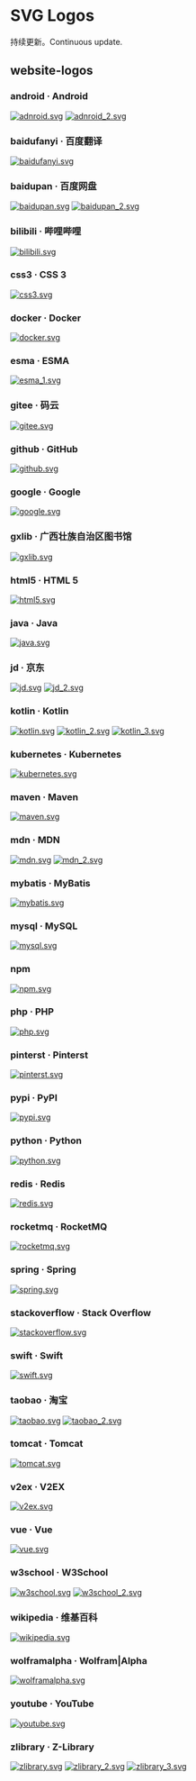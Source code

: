 # SVG Logos

持续更新。Continuous update.

## website-logos

### android · Android
[![adnroid.svg](website-logos/android.svg)](website-logos/android_2.svg)
[![adnroid_2.svg](website-logos/android_2.svg)](website-logos/android_2.svg)

### baidufanyi · 百度翻译
[![baidufanyi.svg](website-logos/baidufanyi.svg)](website-logos/baidufanyi.svg)

### baidupan · 百度网盘
[![baidupan.svg](website-logos/baidupan.svg)](website-logos/baidupan.svg)
[![baidupan_2.svg](website-logos/baidupan_2.svg)](website-logos/baidupan_2.svg)

### bilibili · 哔哩哔哩
[![bilibili.svg](website-logos/bilibili.svg)](website-logos/bilibili.svg)

### css3 · CSS 3
[![css3.svg](website-logos/css3.svg)](website-logos/css3.svg)

### docker · Docker
[![docker.svg](website-logos/docker.svg)](website-logos/docker.svg)

### esma · ESMA
[![esma_1.svg](website-logos/esma_1.svg)](website-logos/esma_1.svg)

### gitee · 码云
[![gitee.svg](website-logos/gitee.svg)](website-logos/gitee.svg)

### github · GitHub
[![github.svg](website-logos/github.svg)](website-logos/github.svg)

### google · Google
[![google.svg](website-logos/google.svg)](website-logos/google.svg)

### gxlib · 广西壮族自治区图书馆
[![gxlib.svg](website-logos/gxlib.svg)](website-logos/gxlib.svg)

### html5 · HTML 5
[![html5.svg](website-logos/html5.svg)](website-logos/html5.svg)

### java · Java
[![java.svg](website-logos/java.svg)](website-logos/java.svg)

### jd · 京东
[![jd.svg](website-logos/jd.svg)](website-logos/jd.svg)
[![jd_2.svg](website-logos/jd_2.svg)](website-logos/jd_2.svg)

### kotlin · Kotlin
[![kotlin.svg](website-logos/kotlin.svg)](website-logos/kotlin.svg)
[![kotlin_2.svg](website-logos/kotlin_2.svg)](website-logos/kotlin_2.svg)
[![kotlin_3.svg](website-logos/kotlin_3.svg)](website-logos/kotlin_3.svg)

### kubernetes · Kubernetes
[![kubernetes.svg](website-logos/kubernetes.svg)](website-logos/kubernetes.svg)

### maven · Maven
[![maven.svg](website-logos/maven.svg)](website-logos/maven.svg)

### mdn · MDN
[![mdn.svg](website-logos/mdn.svg)](website-logos/mdn.svg)
[![mdn_2.svg](website-logos/mdn_2.svg)](website-logos/mdn_2.svg)

### mybatis · MyBatis
[![mybatis.svg](website-logos/mybatis.svg)](website-logos/mybatis.svg)

### mysql · MySQL
[![mysql.svg](website-logos/mysql.svg)](website-logos/mysql.svg)

### npm
[![npm.svg](website-logos/npm.svg)](website-logos/npm.svg)

### php · PHP
[![php.svg](website-logos/php.svg)](website-logos/php.svg)

### pinterst · Pinterst
[![pinterst.svg](website-logos/pinterst.svg)](website-logos/pinterst.svg)

### pypi · PyPI
[![pypi.svg](website-logos/pypi.svg)](website-logos/pypi.svg)

### python · Python
[![python.svg](website-logos/python.svg)](website-logos/python.svg)

### redis · Redis
[![redis.svg](website-logos/redis.svg)](website-logos/redis.svg)

### rocketmq · RocketMQ
[![rocketmq.svg](website-logos/rocketmq.svg)](website-logos/rocketmq.svg)

### spring · Spring
[![spring.svg](website-logos/spring.svg)](website-logos/spring.svg)

### stackoverflow · Stack Overflow
[![stackoverflow.svg](website-logos/stackoverflow.svg)](website-logos/stackoverflow.svg)

### swift · Swift
[![swift.svg](website-logos/swift.svg)](website-logos/swift.svg)

### taobao · 淘宝
[![taobao.svg](website-logos/taobao.svg)](website-logos/taobao.svg)
[![taobao_2.svg](website-logos/taobao_2.svg)](website-logos/taobao_2.svg)

### tomcat · Tomcat
[![tomcat.svg](website-logos/tomcat.svg)](website-logos/tomcat.svg)

### v2ex · V2EX
[![v2ex.svg](website-logos/v2ex.svg)](website-logos/v2ex.svg)

### vue · Vue
[![vue.svg](website-logos/vue.svg)](website-logos/vue.svg)

### w3school · W3School
[![w3school.svg](website-logos/w3school.svg)](website-logos/w3school.svg)
[![w3school_2.svg](website-logos/w3school_2.svg)](website-logos/w3school_2.svg)

### wikipedia · 维基百科
[![wikipedia.svg](website-logos/wikipedia.svg)](website-logos/wikipedia.svg)

### wolframalpha · Wolfram|Alpha
[![wolframalpha.svg](website-logos/wolframalpha.svg)](website-logos/wolframalpha.svg)

### youtube · YouTube
[![youtube.svg](website-logos/youtube.svg)](website-logos/youtube.svg)

### zlibrary · Z-Library
[![zlibrary.svg](website-logos/zlibrary.svg)](website-logos/zlibrary.svg)
[![zlibrary_2.svg](website-logos/zlibrary_2.svg)](website-logos/zlibrary_2.svg)
[![zlibrary_3.svg](website-logos/zlibrary_3.svg)](website-logos/zlibrary_3.svg)
